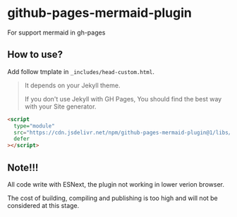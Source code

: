 # github-pages-mermaid-plugin

For support mermaid in gh-pages

## How to use?

Add follow tmplate in `_includes/head-custom.html`.

> It depends on your Jekyll theme.
>
> If you don't use Jekyll with GH Pages,
> You should find the best way with your Site generator.

```html
<script
  type="module"
  src="https://cdn.jsdelivr.net/npm/github-pages-mermaid-plugin@1/libs/mermaid-plugin.mjs"
  defer
></script>
```

## Note!!!

All code write with ESNext,
the plugin not working in lower verion browser.

The cost of building, compiling and publishing is too high
and will not be considered at this stage.
